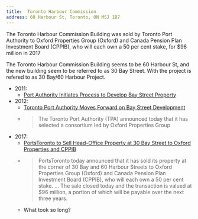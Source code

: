 ```yaml
---
title:  Toronto Harbour Commission
address: 60 Harbour St, Toronto, ON M5J 1B7
---
```


The Toronto Harbour Commission Building was sold by Toronto Port Authority to  Oxford Properties Group (Oxford) and Canada Pension Plan Investment Board (CPPIB), who will each own a 50 per cent stake, for $96 million in 2017

The Toronto Harbour Commission Building seems to be 60 Harbour St, and the new building seem to be referred to as 30  Bay Street. With the project is refered to as 30 Bay/60 Harbour Project.

- 2011:
    - [Port Authority Initiates Process to Develop Bay Street Property](https://www.portstoronto.com/portstoronto/media-room/news/port-authority-initiates-process-to-develop-bay-st.aspx)
- 2012:
    - [Toronto Port Authority Moves Forward on Bay Street Development](https://www.portstoronto.com/portstoronto/media-room/news/toronto-port-authority-moves-forward-on-bay-street.aspx)
    - > The Toronto Port Authority (TPA) announced today that it has selected a consortium led by Oxford Properties Group
- 2017:
    - [PortsToronto to Sell Head-Office Property at 30 Bay Street to Oxford Properties and CPPIB](https://www.portstoronto.com/portstoronto/media-room/news/portstoronto-to-sell-head-office-property-at-30-ba.aspx)
    - > PortsToronto today announced that it has sold its property at the corner of 30 Bay and 60 Harbour Streets to Oxford Properties Group (Oxford) and Canada Pension Plan Investment Board (CPPIB), who will each own a 50 per cent stake. ... The sale closed today and the transaction is valued at $96 million, a portion of which will be payable over the next three years.
    - What took so long?